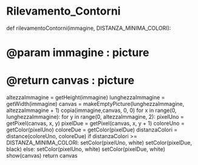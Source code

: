 # Rilevamento_Contorni

def rilevamentoContorni(immagine, DISTANZA_MINIMA_COLORI):
# @param immagine : picture
# @return canvas : picture
  altezzaImmagine = getHeight(immagine)
  lunghezzaImmagine = getWidth(immagine)
  canvas = makeEmptyPicture(lunghezzaImmagine, altezzaImmagine + 1)
  copia(immagine,canvas, 0, 0)
  for x in range(0, lunghezzaImmagine):
    for y in range(0, altezzaImmagine, 2):
        pixelUno = getPixel(canvas, x, y)
        pixelDue = getPixel(canvas, x, y + 1)
        coloreUno = getColor(pixelUno)
        coloreDue = getColor(pixelDue)
        distanzaColori = distance(coloreUno, coloreDue)
        if distanzaColori >= DISTANZA_MINIMA_COLORI:
          setColor(pixelUno, white)
          setColor(pixelDue, black)
        else:
          setColor(pixelUno, white)
          setColor(pixelDue, white)
  show(canvas)
  return canvas
